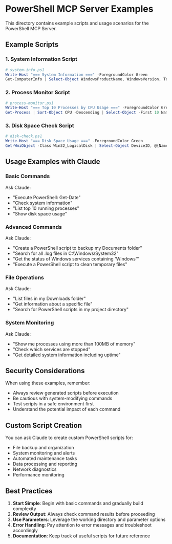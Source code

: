 # PowerShell MCP Server Examples

This directory contains example scripts and usage scenarios for the PowerShell MCP Server.

## Example Scripts

### 1. System Information Script
```powershell
# system-info.ps1
Write-Host "=== System Information ===" -ForegroundColor Green
Get-ComputerInfo | Select-Object WindowsProductName, WindowsVersion, TotalPhysicalMemory, CsProcessors
```

### 2. Process Monitor Script  
```powershell
# process-monitor.ps1
Write-Host "=== Top 10 Processes by CPU Usage ===" -ForegroundColor Green
Get-Process | Sort-Object CPU -Descending | Select-Object -First 10 Name, CPU, WorkingSet
```

### 3. Disk Space Check Script
```powershell
# disk-check.ps1
Write-Host "=== Disk Space Usage ===" -ForegroundColor Green
Get-WmiObject -Class Win32_LogicalDisk | Select-Object DeviceID, @{Name="Size(GB)";Expression={[math]::Round($_.Size / 1GB, 2)}}, @{Name="FreeSpace(GB)";Expression={[math]::Round($_.FreeSpace / 1GB, 2)}}, @{Name="PercentFree";Expression={[math]::Round(($_.FreeSpace / $_.Size) * 100, 2)}}
```

## Usage Examples with Claude

### Basic Commands
Ask Claude:
- "Execute PowerShell: Get-Date"
- "Check system information"
- "List top 10 running processes"
- "Show disk space usage"

### Advanced Commands
Ask Claude:
- "Create a PowerShell script to backup my Documents folder"
- "Search for all .log files in C:\\Windows\\System32"
- "Get the status of Windows services containing 'Windows'"
- "Execute a PowerShell script to clean temporary files"

### File Operations
Ask Claude:
- "List files in my Downloads folder"
- "Get information about a specific file"
- "Search for PowerShell scripts in my project directory"

### System Monitoring
Ask Claude:
- "Show me processes using more than 100MB of memory"
- "Check which services are stopped"
- "Get detailed system information including uptime"

## Security Considerations

When using these examples, remember:
- Always review generated scripts before execution
- Be cautious with system-modifying commands
- Test scripts in a safe environment first
- Understand the potential impact of each command

## Custom Script Creation

You can ask Claude to create custom PowerShell scripts for:
- File backup and organization
- System monitoring and alerts
- Automated maintenance tasks
- Data processing and reporting
- Network diagnostics
- Performance monitoring

## Best Practices

1. **Start Simple**: Begin with basic commands and gradually build complexity
2. **Review Output**: Always check command results before proceeding
3. **Use Parameters**: Leverage the working directory and parameter options
4. **Error Handling**: Pay attention to error messages and troubleshoot accordingly
5. **Documentation**: Keep track of useful scripts for future reference
